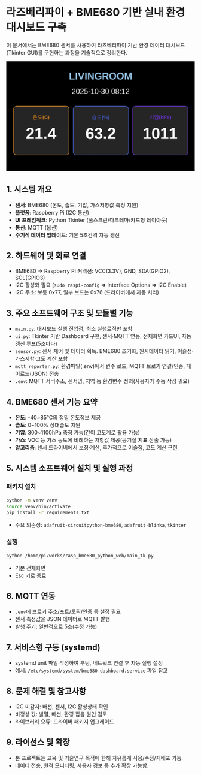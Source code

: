 # 라즈베리파이 + BME680 기반 실내 환경 대시보드 구축

이 문서에서는 BME680 센서를 사용하여 라즈베리파이 기반 환경 데이터 대시보드(Tkinter GUI)를 구현하는 과정을 기술적으로 정리한다.

![UI](temp_monitor.jpg)

## 1. 시스템 개요

- **센서**: BME680 (온도, 습도, 기압, 가스저항값 측정 지원)
- **플랫폼**: Raspberry Pi (I2C 통신)
- **UI 프레임워크**: Python Tkinter (풀스크린/다크테마/카드형 레이아웃)
- **통신**: MQTT (옵션)
- **주기적 데이터 업데이트**: 기본 5초간격 자동 갱신

## 2. 하드웨어 및 회로 연결

- BME680 → Raspberry Pi 커넥션: VCC(3.3V), GND, SDA(GPIO2), SCL(GPIO3)
- I2C 활성화 필요 (`sudo raspi-config` ⇒ Interface Options ⇒ I2C Enable)
- I2C 주소: 보통 0x77, 일부 보드는 0x76 (드라이버에서 자동 처리)

## 3. 주요 소프트웨어 구조 및 모듈별 기능

- `main.py`: 대시보드 실행 진입점, 최소 실행로직만 포함
- `ui.py`: Tkinter 기반 Dashboard 구현, 센서·MQTT 연동, 전체화면 카드UI, 자동 갱신 루프(5초마다)
- `sensor.py`: 센서 제어 및 데이터 획득. BME680 초기화, 원시데이터 읽기, 이슬점·가스저항·고도 계산 포함
- `mqtt_reporter.py`: 환경파일(.env)에서 변수 로드, MQTT 브로커 연결/인증, 페이로드(JSON) 전송
- `.env`: MQTT 서버주소, 센서명, 지역 등 환경변수 정의(사용자가 수동 작성 필요)

## 4. BME680 센서 기능 요약

- **온도**: -40~85℃의 정밀 온도정보 제공
- **습도**: 0~100% 상대습도 지원
- **기압**: 300~1100hPa 측정 가능(간이 고도계로 활용 가능)
- **가스**: VOC 등 가스 농도에 비례하는 저항값 제공(공기질 지표 산출 가능)
- **알고리즘**: 센서 드라이버에서 보정·계산, 추가적으로 이슬점, 고도 계산 구현

## 5. 시스템 소프트웨어 설치 및 실행 과정

### 패키지 설치
```bash
python -m venv venv
source venv/bin/activate
pip install -r requirements.txt
```
- 주요 의존성: `adafruit-circuitpython-bme680`, `adafruit-blinka`, `tkinter`

### 실행
```bash
python /home/pi/works/rasp_bme680_python_web/main_tk.py
```
- 기본 전체화면
- Esc 키로 종료

## 6. MQTT 연동

- `.env`에 브로커 주소/포트/토픽/인증 등 설정 필요
- 센서 측정값을 JSON 데이터로 MQTT 발행
- 발행 주기: 일반적으로 5초(수정 가능)

## 7. 서비스형 구동 (systemd)

- systemd unit 파일 작성하여 부팅, 네트워크 연결 후 자동 실행 설정
- 예시: `/etc/systemd/system/bme680-dashboard.service` 파일 참고

## 8. 문제 해결 및 참고사항

- I2C 미감지: 배선, 센서, I2C 활성상태 확인
- 비정상 값: 발열, 배선, 환경 잡음 원인 검토
- 라이브러리 오류: 드라이버 패키지 업그레이드

## 9. 라이선스 및 확장

- 본 프로젝트는 교육 및 기술연구 목적에 한해 자유롭게 사용/수정/재배포 가능.
- 데이터 전송, 원격 모니터링, 사용자 경보 등 추가 확장 가능함.
